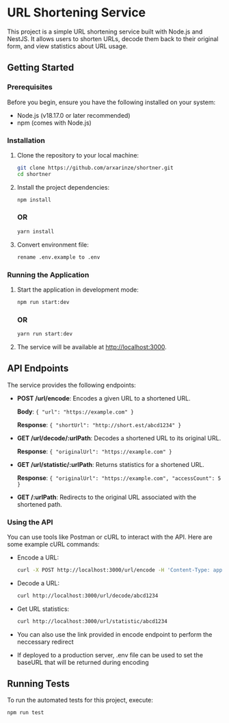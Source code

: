 # URL Shortening Service

This project is a simple URL shortening service built with Node.js and NestJS. It allows users to shorten URLs, decode them back to their original form, and view statistics about URL usage.

## Getting Started

### Prerequisites

Before you begin, ensure you have the following installed on your system:

- Node.js (v18.17.0 or later recommended)
- npm (comes with Node.js)

### Installation

1. Clone the repository to your local machine:

   ```bash
   git clone https://github.com/arxarinze/shortner.git
   cd shortner
   ```

2. Install the project dependencies:

   ```bash
   npm install
   ```

   ### OR

   ```bash
   yarn install
   ```
3. Convert environment file:

   ```bash
   rename .env.example to .env
   ```

### Running the Application

1. Start the application in development mode:

   ```bash
   npm run start:dev
   ```

   ### OR

   ```bash
   yarn run start:dev
   ```

2. The service will be available at [http://localhost:3000](http://localhost:3000).

## API Endpoints

The service provides the following endpoints:

- **POST /url/encode**: Encodes a given URL to a shortened URL.

  **Body**: `{ "url": "https://example.com" }`

  **Response**: `{ "shortUrl": "http://short.est/abcd1234" }`

- **GET /url/decode/:urlPath**: Decodes a shortened URL to its original URL.

  **Response**: `{ "originalUrl": "https://example.com" }`

- **GET /url/statistic/:urlPath**: Returns statistics for a shortened URL.

  **Response**: `{ "originalUrl": "https://example.com", "accessCount": 5 }`

- **GET /:urlPath**: Redirects to the original URL associated with the shortened path.

### Using the API

You can use tools like Postman or cURL to interact with the API. Here are some example cURL commands:

- Encode a URL:

  ```bash
  curl -X POST http://localhost:3000/url/encode -H 'Content-Type: application/json' -d '{"url": "https://example.com"}'
  ```

- Decode a URL:

  ```bash
  curl http://localhost:3000/url/decode/abcd1234
  ```

- Get URL statistics:

  ```bash
  curl http://localhost:3000/url/statistic/abcd1234
  ```

- You can also use the link provided in encode endpoint to perform the neccessary redirect

- If deployed to a production server, .env file can be used to set the baseURL that will be returned during encoding

## Running Tests

To run the automated tests for this project, execute:

```bash
npm run test
```
